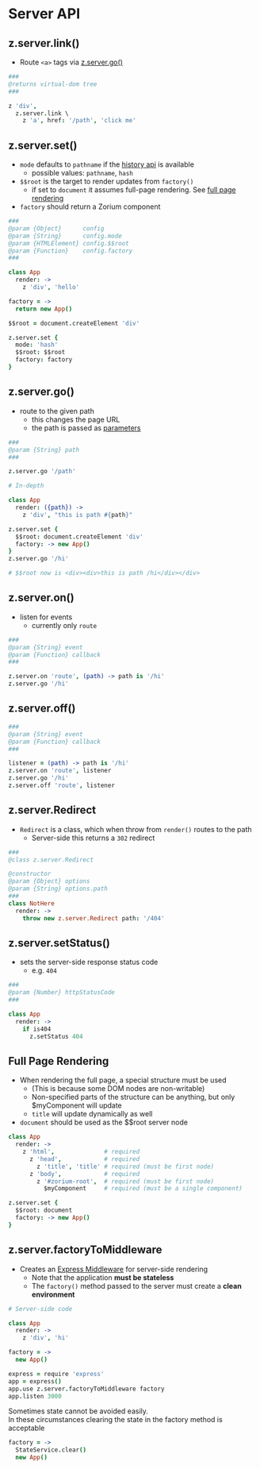 # Server API

## z.server.link() <a class="anchor" name="server_link"></a>

  - Route `<a>` tags via [z.server.go()](/server/go)

```coffee
###
@returns virtual-dom tree
###

z 'div',
  z.server.link \
    z 'a', href: '/path', 'click me'
```

## z.server.set() <a class="anchor" name="server_set"></a>

  - `mode` defaults to `pathname` if the [history api](https://developer.mozilla.org/en-US/docs/Web/Guide/API/DOM/Manipulating_the_browser_history) is available
    - possible values: `pathname`, `hash`
  - `$$root` is the target to render updates from `factory()`
    - if set to `document` it assumes full-page rendering. See [full page rendering](/server/full-page-rendering)
  - `factory` should return a Zorium component

```coffee
###
@param {Object}      config
@param {String}      config.mode
@param {HTMLElement} config.$$root
@param {Function}    config.factory
###

class App
  render: ->
    z 'div', 'hello'

factory = ->
  return new App()

$$root = document.createElement 'div'

z.server.set {
  mode: 'hash'
  $$root: $$root
  factory: factory
}
```

## z.server.go() <a class="anchor" name="server_go"></a>

  - route to the given path
    - this changes the page URL
    - the path is passed as [parameters](/api/components)

```coffee
###
@param {String} path
###

z.server.go '/path'

# In-depth

class App
  render: ({path}) ->
    z 'div', "this is path #{path}"

z.server.set {
  $$root: document.createElement 'div'
  factory: -> new App()
}
z.server.go '/hi'

# $$root now is <div><div>this is path /hi</div></div>
```

## z.server.on() <a class="anchor" name="server_on"></a>

  - listen for events
    - currently only `route`

```coffee
###
@param {String} event
@param {Function} callback
###

z.server.on 'route', (path) -> path is '/hi'
z.server.go '/hi'
```

## z.server.off() <a class="anchor" name="server_off"></a>

```coffee
###
@param {String} event
@param {Function} callback
###

listener = (path) -> path is '/hi'
z.server.on 'route', listener
z.server.go '/hi'
z.server.off 'route', listener
```

## z.server.Redirect <a class="anchor" name="server_redirect"></a>

  - `Redirect` is a class, which when throw from `render()` routes to the path
    - Server-side this returns a `302` redirect

```coffee
###
@class z.server.Redirect

@constructor
@param {Object} options
@param {String} options.path
###
class NotHere
  render: ->
    throw new z.server.Redirect path: '/404'
```

## z.server.setStatus() <a class="anchor" name="server_set-status"></a>

  - sets the server-side response status code
    - e.g. `404`

```coffee
###
@param {Number} httpStatusCode
###

class App
  render: ->
    if is404
      z.setStatus 404
```

## Full Page Rendering <a class="anchor" name="server_full-page-rendering"></a>

  - When rendering the full page, a special structure must be used
    - (This is because some DOM nodes are non-writable)
    - Non-specified parts of the structure can be anything, but only $myComponent will update
    - `title` will update dynamically as well
  - `document` should be used as the $$root server node

```coffee
class App
  render: ->
    z 'html',              # required
      z 'head',            # required
        z 'title', 'title' # required (must be first node)
      z 'body',            # required
        z '#zorium-root',  # required (must be first node)
          $myComponent     # required (must be a single component)

z.server.set {
  $$root: document
  factory: -> new App()
}
```

## z.server.factoryToMiddleware <a class="anchor" name="server_factory-to-middleware"></a>

  - Creates an [Express Middleware](http://expressjs.com/guide/using-middleware.html) for server-side rendering
    - Note that the application **must be stateless**
    - The `factory()` method passed to the server must create a **clean environment**


```coffee
# Server-side code

class App
  render: ->
    z 'div', 'hi'

factory = ->
  new App()

express = require 'express'
app = express()
app.use z.server.factoryToMiddleware factory
app.listen 3000
```

Sometimes state cannot be avoided easily.  
In these circumstances clearing the state in the factory method is acceptable

```coffee
factory = ->
  StateService.clear()
  new App()
```
